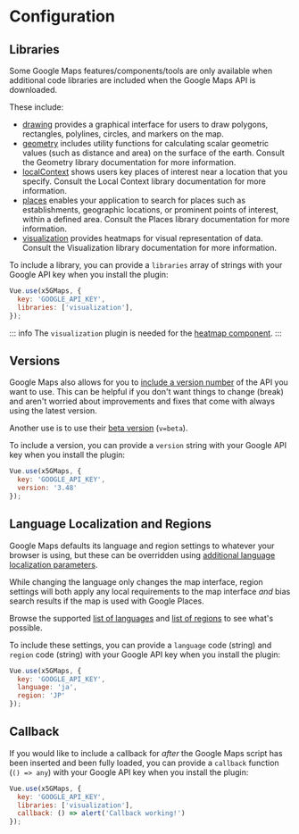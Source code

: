 # Configuration

## Libraries

Some Google Maps features/components/tools are only available when additional code libraries are included when the Google Maps API is downloaded.

These include:
- [drawing](https://developers.google.com/maps/documentation/javascript/drawinglayer) provides a graphical interface for users to draw polygons, rectangles, polylines, circles, and markers on the map.
- [geometry](https://developers.google.com/maps/documentation/javascript/geometry) includes utility functions for calculating scalar geometric values (such as distance and area) on the surface of the earth. Consult the Geometry library documentation for more information.
- [localContext](https://developers.google.com/maps/documentation/javascript/local-context) shows users key places of interest near a location that you specify. Consult the Local Context library documentation for more information.
- [places](https://developers.google.com/maps/documentation/javascript/places) enables your application to search for places such as establishments, geographic locations, or prominent points of interest, within a defined area. Consult the Places library documentation for more information.
- [visualization](https://developers.google.com/maps/documentation/javascript/visualization) provides heatmaps for visual representation of data. Consult the Visualization library documentation for more information.

To include a library, you can provide a `libraries` array of strings with your Google API key when you install the plugin:

```js
Vue.use(x5GMaps, {
  key: 'GOOGLE_API_KEY',
  libraries: ['visualization'],
});
```

::: info
The `visualization` plugin is needed for the [heatmap component](../api/heatmap.md).
:::


## Versions

Google Maps also allows for you to [include a version number](https://developers.google.com/maps/documentation/javascript/versions#choosing-a-version-number) of the API you want to use. This can be helpful if you don't want things to change (break) and aren't worried about improvements and fixes that come with always using the latest version.

Another use is to use their [beta version](https://developers.google.com/maps/documentation/javascript/versions#choosing-the-beta-channel) (`v=beta`).

To include a version, you can provide a `version` string with your Google API key when you install the plugin:

```js
Vue.use(x5GMaps, {
  key: 'GOOGLE_API_KEY',
  version: '3.48'
});
```

## Language Localization and Regions

Google Maps defaults its language and region settings to whatever your browser is using, but these can be overridden using [additional language localization parameters](https://developers.google.com/maps/documentation/javascript/localization#Language).

While changing the language only changes the map interface, region settings will both apply any local requirements to the map interface *and* bias search results if the map is used with Google Places.

Browse the supported [list of languages](https://developers.google.com/maps/faq#languagesupport) and [list of regions](http://www.unicode.org/reports/tr35/#Unicode_Language_and_Locale_Identifiers) to see what's possible.

To include these settings, you can provide a `language` code (string) and `region` code (string) with your Google API key when you install the plugin:

```js
Vue.use(x5GMaps, {
  key: 'GOOGLE_API_KEY',
  language: 'ja',
  region: 'JP'
});
```

## Callback

If you would like to include a callback for *after* the Google Maps script has been inserted and been fully loaded, you can provide a `callback` function (`() => any`) with your Google API key when you install the plugin:

```js
Vue.use(x5GMaps, {
  key: 'GOOGLE_API_KEY',
  libraries: ['visualization'],
  callback: () => alert('Callback working!')
});
```
